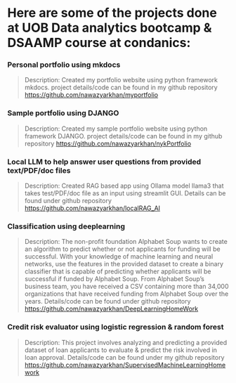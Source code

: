 # Here are some of the projects done at UOB Data analytics bootcamp & DSAAMP course at condanics:

### Personal portfolio using mkdocs  
> Description:
> Created my portfolio website using python framework mkdocs.
> project details/code can be found in my github repository https://github.com/nawazyarkhan/myportfolio

### Sample portfolio using DJANGO  
> Description:
> Created my sample portfolio website using python framework DJANGO.
> project details/code can be found in my github repository https://github.com/nawazyarkhan/nykPortfolio

### Local LLM to help answer user questions from provided text/PDF/doc files
> Description:
>   Created RAG based app using Ollama model llama3 that takes test/PDF/doc file as an input
>   using streamlit GUI.
>   Details can be found under github repository https://github.com/nawazyarkhan/localRAG_AI


### Classification using deeplearning 
> Description:
> The non-profit foundation Alphabet Soup wants to create an algorithm to predict whether or not applicants for funding will be successful. With your knowledge of machine learning and neural networks, use the features in the provided dataset to create a binary classifier that is capable of predicting whether applicants will be successful if funded by Alphabet Soup. From Alphabet Soup’s business team, you have received a CSV containing more than 34,000 organizations that have received funding from Alphabet Soup over the years.
> Details/code can be found under github repository https://github.com/nawazyarkhan/DeepLearningHomeWork


### Credit risk evaluator using logistic regression & random forest
> Description:
> This project involves analyzing and predicting a provided dataset of loan applicants to evaluate & predict the risk involved in loan approval.
> Details/code can be found under my github repository https://github.com/nawazyarkhan/SupervisedMachineLearningHomework


